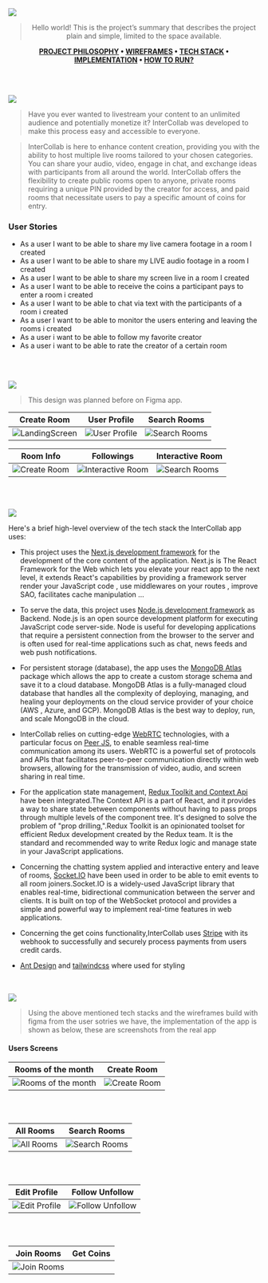 
<img src="https://github.com/ToniTannoury/InterCollab/assets/138028340/52f81eb3-dd6b-4cca-bd87-4084b4be4aca"/>

<div align="center">

> Hello world! This is the project’s summary that describes the project plain and simple, limited to the space available.

**[PROJECT PHILOSOPHY](https://github.com/ToniTannoury/InterCollab-philosophy) • [WIREFRAMES](https://github.com/jatannoury/InterCollab#wireframes) • [TECH STACK](https://github.com/jatannoury/InterCollab#tech-stack) • [IMPLEMENTATION](https://github.com/jatannoury/InterCollab#impplementation) • [HOW TO RUN?](https://github.com/jatannoury/InterCollab#how-to-run)**

</div>
 
<br><br>

<img  id="project-philosophy" src="https://github.com/ToniTannoury/InterCollab/assets/138028340/798af04e-9ac9-4628-b78e-79f4e2d7b924"/>

>Have you ever wanted to livestream your content to an unlimited audience and potentially monetize it? InterCollab was developed to make this process easy and accessible to everyone.

>InterCollab is here to enhance content creation, providing you with the ability to host multiple live rooms tailored to your chosen categories. You can share your audio, video, engage in chat, and exchange ideas with participants from all around the world. InterCollab offers the flexibility to create public rooms open to anyone, private rooms requiring a unique PIN provided by the creator for access, and paid rooms that necessitate users to pay a specific amount of coins for entry.

### User Stories
- As a user I want to be able to share my live camera footage in a room I created
- As a user I want to be able to share my LIVE audio footage in a room I created
- As a user I want to be able to share my screen live in a room I created
- As a user I want to be able to receive the coins a participant pays to enter a room i created 
- As a user I want to be able to chat via text with the participants of a room i created
- As a user I want to be able to monitor the users entering and leaving the rooms i created
- As a user i want to be able to follow my favorite creator
- As a user i want to be able to rate the creator of a certain room


<br><br>

<img id="wireframes" src="https://github.com/ToniTannoury/InterCollab/assets/138028340/3fe41cf1-f842-4c56-9e01-75e6f6f0db7e"/>

> This design was planned before on Figma app.



| Create Room | User Profile | Search Rooms |
| ------ | ------ | ------ |
| ![LandingScreen](https://github.com/ToniTannoury/InterCollab/assets/138028340/dad02324-256e-47d1-99a2-db0a4eb6fe64) | ![User Profile](https://github.com/ToniTannoury/InterCollab/assets/138028340/49985041-7408-4c8e-ba59-722b73b724b5) |  ![Search Rooms](https://github.com/ToniTannoury/InterCollab/assets/138028340/288ac111-1b98-4481-a5c3-eead07b40f73)

| Room Info | Followings | Interactive Room |
| ------ | ------ | ------ |
|![Create Room](https://github.com/ToniTannoury/InterCollab/assets/138028340/4710f203-7443-451d-8b6c-9c6295f685c4) | ![Interactive Room](https://github.com/ToniTannoury/InterCollab/assets/138028340/dd758cc2-276a-4f68-bbc4-b206d29537a0) |  ![Search Rooms](https://github.com/ToniTannoury/InterCollab/assets/138028340/75a4bb58-9f4f-4271-9c3e-7138ba01d5be) 


<br><br>

<img id="tech-stack" src="https://github.com/ToniTannoury/InterCollab/assets/138028340/8d6f6279-3c15-41e7-889a-dfa209b5af7f"/>

Here's a brief high-level overview of the tech stack the InterCollab app uses:

- This project uses the [Next.js development framework](https://nextjs.dev/) for the development of the core content of the application. Next.js is The React Framework for the Web which lets you elevate your react app to the next level, it extends React's capabilities by providing a framework server render your JavaScript code , use middlewares on your routes , improve SAO, facilitates cache manipulation ...

- To serve the data, this project uses [Node.js development framework](https://nodejs.org/en/) as Backend. Node.js is an open source development platform for executing JavaScript code server-side. Node is useful for developing applications that require a persistent connection from the browser to the server and is often used for real-time applications such as chat, news feeds and web push notifications.

- For persistent storage (database), the app uses the [MongoDB Atlas](https://www.mongodb.com/) package which allows the app to create a custom storage schema and save it to a cloud database. MongoDB Atlas is a fully-managed cloud database that handles all the complexity of deploying, managing, and healing your deployments on the cloud service provider of your choice (AWS , Azure, and GCP). MongoDB Atlas is the best way to deploy, run, and scale MongoDB in the cloud.

- InterCollab relies on cutting-edge [WebRTC](https://webrtc.org/) technologies, with a particular focus on [Peer JS](https://peerjs.com/), to enable seamless real-time communication among its users. WebRTC is a powerful set of protocols and APIs that facilitates peer-to-peer communication directly within web browsers, allowing for the transmission of video, audio, and screen sharing in real time.

- For the application state management, [Redux Toolkit and Context Api](https://redux-toolkit.js.org/) have been integrated.The Context API is a part of React, and it provides a way to share state between components without having to pass props through multiple levels of the component tree. It's designed to solve the problem of "prop drilling,".Redux Toolkit is an opinionated toolset for efficient Redux development created by the Redux team. It is the standard and recommended way to write Redux logic and manage state in your JavaScript applications.

- Concerning the chatting system applied and interactive entery and leave of rooms, [Socket.IO](https://socket.io/) have been used in order to be able to emit events to all room joiners.Socket.IO is a widely-used JavaScript library that enables real-time, bidirectional communication between the server and clients. It is built on top of the WebSocket protocol and provides a simple and powerful way to implement real-time features in web applications.

- Concerning the get coins functionality,InterCollab uses [Stripe](https://stripe.com/en-gb-us) with its webhook to successfully and securely process payments from users credit cards.

- [Ant Design](https://ant.design/) and [tailwindcss](https://tailwindcss.com/) where used for styling

<br><br>
<img id="features" src="https://github.com/ToniTannoury/InterCollab/assets/138028340/1efd2b02-cf75-41c4-ad40-a220d6c1ac4c"/>

> Using the above mentioned tech stacks and the wireframes build with figma from the user sotries we have, the implementation of the app is shown as below, these are screenshots from the real app

#### Users Screens



| Rooms of the month | Create Room |
| ------ | ------ |
| ![Rooms of the month](https://github.com/ToniTannoury/InterCollab/assets/138028340/618ff162-880e-4383-a664-34f88ff2188d) | ![Create Room](https://github.com/ToniTannoury/InterCollab/assets/138028340/d925830a-f3e6-47e8-96e8-17b9d79a7578) |

<br><br>

| All Rooms | Search Rooms 
| ------ | ------ | 
| ![All Rooms](https://github.com/ToniTannoury/InterCollab/assets/138028340/8734a0b1-f0ef-4120-9d0a-548d76c74bf0) | ![Search Rooms ](https://github.com/ToniTannoury/InterCollab/assets/138028340/5ee7dec5-fbb9-4d11-a853-7b3d8427f434) | 

<br><br>

| Edit Profile | Follow Unfollow | 
| ------ | ------ 
| ![Edit Profile](https://github.com/ToniTannoury/InterCollab/assets/138028340/de4fe203-05b8-4f32-89a7-294def1620a8) | ![Follow Unfollow](https://github.com/ToniTannoury/InterCollab/assets/138028340/9475f120-bcb2-4b4d-8962-1161629dd8e3)|

<br><br>

| Join Rooms | Get Coins
| ------ | ------
| ![Join Rooms](https://github.com/ToniTannoury/InterCollab/assets/138028340/60d2e8a5-2d33-4c7a-a4bb-78cbf73a7c1a) |





